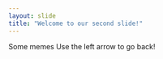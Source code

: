 ```yaml
---
layout: slide
title: "Welcome to our second slide!"
---
```

Some memes
Use the left arrow to go back!
